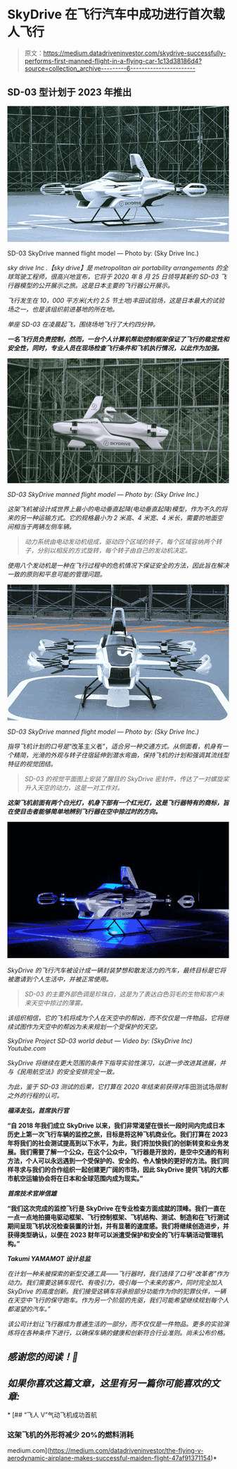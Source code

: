 # SkyDrive 在飞行汽车中成功进行首次载人飞行

> 原文：<https://medium.datadriveninvestor.com/skydrive-successfully-performs-first-manned-flight-in-a-flying-car-1c13d38186d4?source=collection_archive---------6----------------------->

## **SD-03 型计划于 2023 年推出**

![](img/18b447541983933180d787885e438cf5.png)

SD-03 SkyDrive manned flight model — Photo by: (Sky Drive Inc.)

[](http://en.skydrive2020.com/)*sky drive Inc .【sky drive】是 metropolitan air portability arrangements 的全球驾驶工程师，很高兴地宣布，它将于 2020 年 8 月 25 日领导其新的 SD-03 飞行器模型的公开展示之旅。这是日本主要的飞行器公开展示。*

*飞行发生在 10，000 平方米(大约 2.5 节土地)*丰田试验场*，这是日本最大的试验场之一，也是该组织前进基地的所在地。*

*单座 *SD-03* 在凌晨起飞，围绕场地飞行了大约四分钟。*

***一名飞行员负责控制，然而，一台个人计算机帮助控制框架保证了飞行的稳定性和安全性，同时，专业人员在现场检查飞行条件和飞机执行情况，以此作为加强。***

*![](img/30719034d2064bae3acbcb27a08a03dc.png)*

*SD-03 SkyDrive manned flight model — Photo by: (Sky Drive Inc.)*

*这架飞机被设计成世界上最小的电动垂直起降(*电动垂直起降*)模型，作为不久的将来的另一种运输方式。它的规格最小为 2 米高、4 米宽、4 米长，需要的地面空间相当于两辆左侧车辆。*

> *动力系统由电动发动机组成，驱动四个区域的转子，每个区域容纳两个转子，分别以相反的方式旋转，每个转子由自己的发动机决定。*

*使用八个发动机是一种在飞行过程中的危机情况下保证安全的方法，因此旨在解决一致的原则和平息可能的管理问题。*

*![](img/40dbf4cf0ff5d7c58656cf91494e8354.png)*

*SD-03 SkyDrive manned flight model — Photo by: (Sky Drive Inc.)*

*指导飞机计划的口号是*“改革主义者”，*适合另一种交通方式。从侧面看，机身有一个精简，光滑的外观与转子住宿延伸到潜水弯曲，保持飞机的计划和强调其流线型特征的视觉团结。*

> *SD-03 的视觉平面图上安装了醒目的 *SkyDrive* 密封件，传达了一对螺旋桨升入天空的动力，这是一对工作对。*

***这架飞机前面有两个白光灯，机身下部有一个红光灯，这是飞行器特有的商标，旨在使目击者能够简单地辨别飞行器在空中掠过时的方向。***

*![](img/437f0cc1ee291fb83f048bbfb642cd2b.png)*

*SkyDrive 的飞行汽车被设计成一辆封装梦想和散发活力的汽车，最终目标是它将被邀请到个人生活中，并被正常使用。*

> *SD-03 的主要外部色调是珍珠白，这是为了表达白色羽毛的生物和客户未来天空中掠过的薄雾。*

*该组织相信，它的飞机将成为个人在天空中的帮凶，而不仅仅是一件物品，它将继续试图作为天空中的帮凶为未来规划一个受保护的天空。*

*SkyDrive Project SD-03 world debut — Video by: (SkyDrive Inc) Youtube.com*

*SkyDrive 将继续在更大范围的条件下指导实验性演习，以进一步改进其进展，并与《民用航空法》的安全安排完全一致。*

*为此，鉴于 SD-03 测试的后果，它打算在 2020 年结束前获得对*丰田测试场*限制之外的行程的认可。*

***福泽友弘，首席执行官***

**“自 2018 年我们成立 SkyDrive 以来，我们非常渴望在很长一段时间内完成日本历史上第一次飞行车辆的监控之旅，目标是将这种飞机商业化。我们打算在 2023 年将我们的社会测试提高到以下水平，为此，我们将加快我们的创新转变和业务发展。我们需要了解一个公众，在这个公众中，飞行器是开放的，是空中交通的有利方法，个人可以永远遇到一个受保护的、安全的、令人愉快的更好的方法。我们同样寻求与我们的合作组织一起创建更广阔的市场，因此 SkyDrive 提供飞机的大都市航空运输协会将在日本和全球范围内成为现实。”**

***首席技术官岸信雄***

**“我们这次完成的监控飞行是 SkyDrive 在专业检查方面成就的顶峰。我们一直在一点一点地拍摄电驱动框架、飞行控制框架、飞机结构、测试、制造和在飞行测试期间呈现飞机状况检查装置的计划，并有显著的速度感。我们将继续创造进步，并获得类型确认，以便在 2023 财年可以派遣受保护和安全的飞行车辆活动管理机构。”**

***Takumi YAMAMOT 设计总监***

*在计划一种未被探索的新型交通工具——飞行器时，我们选择了口号“改革者”作为动力。我们需要这辆车现代、有吸引力，吸引每一个未来的客户，同时完全加入 SkyDrive 的高度创新。我们接受这辆车将承担部分功能作为你的犯罪伙伴，一辆在天空中飞行的保守跑车。作为另一个阶层的先驱，我们可能希望继续规划每个人都渴望的汽车。”*

*该公司计划让飞行器成为普通生活的一部分，而不仅仅是一件物品。更多的实验演练将在各种条件下进行，以确保车辆的健康和创新符合行业准则。尚未公布价格。*

## *感谢您的阅读！📖*

## *如果你喜欢这篇文章，这里有另一篇你可能喜欢的文章:*

*[](https://medium.com/datadriveninvestor/the-flying-v-aerodynamic-airplane-makes-successful-maiden-flight-47af91371154) [## “飞人 V”气动飞机成功首航

### 这架飞机的外形将减少 20%的燃料消耗

medium.com](https://medium.com/datadriveninvestor/the-flying-v-aerodynamic-airplane-makes-successful-maiden-flight-47af91371154)*